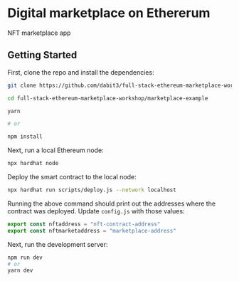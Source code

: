 # Digital marketplace on Ethererum

NFT marketplace app 

## Getting Started

First, clone the repo and install the dependencies:

```sh
git clone https://github.com/dabit3/full-stack-ethereum-marketplace-workshop.git

cd full-stack-ethereum-marketplace-workshop/marketplace-example

yarn

# or

npm install
```

Next, run a local Ethereum node:

```sh
npx hardhat node
```

Deploy the smart contract to the local node:

```sh
npx hardhat run scripts/deploy.js --network localhost
```

Running the above command should print out the addresses where the contract was deployed. Update `config.js` with those values:

```javascript
export const nftaddress = "nft-contract-address"
export const nftmarketaddress = "marketplace-address"
```

Next, run the development server:

```bash
npm run dev
# or
yarn dev
```

